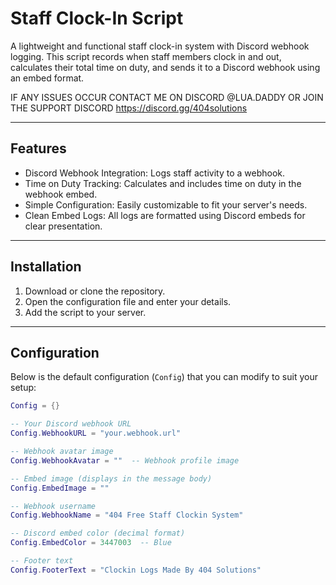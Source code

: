 # Staff Clock-In Script

A lightweight and functional staff clock-in system with Discord webhook logging. This script records when staff members clock in and out, calculates their total time on duty, and sends it to a Discord webhook using an embed format.


IF ANY ISSUES OCCUR CONTACT ME ON DISCORD @LUA.DADDY OR JOIN THE SUPPORT DISCORD https://discord.gg/404solutions


---

## Features

- Discord Webhook Integration: Logs staff activity to a webhook.
- Time on Duty Tracking: Calculates and includes time on duty in the webhook embed.
- Simple Configuration: Easily customizable to fit your server's needs.
- Clean Embed Logs: All logs are formatted using Discord embeds for clear presentation.

---

## Installation

1. Download or clone the repository.
2. Open the configuration file and enter your details.
3. Add the script to your server.

---

## Configuration

Below is the default configuration (`Config`) that you can modify to suit your setup:

```lua
Config = {}

-- Your Discord webhook URL
Config.WebhookURL = "your.webhook.url"

-- Webhook avatar image
Config.WebhookAvatar = ""  -- Webhook profile image

-- Embed image (displays in the message body)
Config.EmbedImage = ""

-- Webhook username
Config.WebhookName = "404 Free Staff Clockin System"

-- Discord embed color (decimal format)
Config.EmbedColor = 3447003  -- Blue

-- Footer text
Config.FooterText = "Clockin Logs Made By 404 Solutions"
